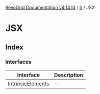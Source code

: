 [RevoGrid Documentation v4.14.13](README.md) / [h](Namespace.h.md) / JSX

# JSX

## Index

### Interfaces

| Interface | Description |
| ------ | ------ |
| [IntrinsicElements](h.JSX.Interface.IntrinsicElements.md) | - |
